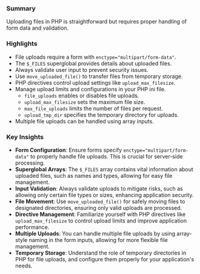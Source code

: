 ### Summary
Uploading files in PHP is straightforward but requires proper handling of form data and validation.

### Highlights
- File uploads require a form with `enctype="multipart/form-data"`.
- The `$_FILES` superglobal provides details about uploaded files.
- Always validate user input to prevent security issues.
- Use `move_uploaded_file()` to transfer files from temporary storage.
- PHP directives control upload settings like `upload_max_filesize`.
- Manage upload limits and configurations in your PHP ini file.
  - `file_uploads` enables or disables file uploads.
  - `upload_max_filesize` sets the maximum file size.
  - `max_file_uploads` limits the number of files per request.
  - `upload_tmp_dir` specifies the temporary directory for uploads.
- Multiple file uploads can be handled using array inputs.

### Key Insights
- **Form Configuration**: Ensure forms specify `enctype="multipart/form-data"` to properly handle file uploads. This is crucial for server-side processing.
- **Superglobal Arrays**: The `$_FILES` array contains vital information about uploaded files, such as names and types, allowing for easy file management.
- **Input Validation**: Always validate uploads to mitigate risks, such as allowing only certain file types or sizes, enhancing application security.
- **File Movement**: Use `move_uploaded_file()` for safely moving files to designated directories, ensuring only valid uploads are processed.
- **Directive Management**: Familiarize yourself with PHP directives like `upload_max_filesize` to control upload limits and improve application performance.
- **Multiple Uploads**: You can handle multiple file uploads by using array-style naming in the form inputs, allowing for more flexible file management.
- **Temporary Storage**: Understand the role of temporary directories in PHP for file uploads, and configure them properly for your application's needs.
